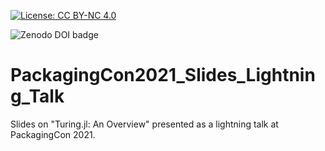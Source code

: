 [![License: CC BY-NC 4.0](https://img.shields.io/badge/License-CC%20BY--NC%204.0-lightgrey.svg)](https://creativecommons.org/licenses/by-nc/4.0/)

![Zenodo DOI badge](https://zenodo.org/badge/DOI/10.5281/zenodo.5658641.svg)

# PackagingCon2021_Slides_Lightning_Talk
Slides on "Turing.jl: An Overview" presented as a lightning talk at PackagingCon 2021.
